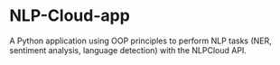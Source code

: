 # NLP-Cloud-app
A Python application using OOP principles to perform NLP tasks (NER, sentiment analysis, language detection) with the NLPCloud API.
